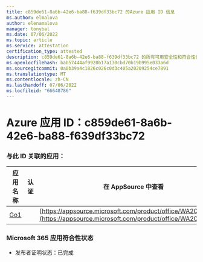 ```yaml
---
title: c859de61-8a6b-42e6-ba88-f639df33bc72 的Azure 应用 ID 信息
ms.author: elmalova
author: elenamalova
manager: tonybal
ms.date: 07/06/2022
ms.topic: article
ms.service: attestation
certification_type: attested
description: c859de61-8a6b-42e6-ba88-f639df33bc72 的所有可用安全性和符合性信息。
ms.openlocfilehash: bab57444af9920b17a130cbd70b19b995e033a6d
ms.sourcegitcommit: 0a0b39a4c1826c026c0d3c405a20209254ce7891
ms.translationtype: MT
ms.contentlocale: zh-CN
ms.lasthandoff: 07/06/2022
ms.locfileid: "66648786"
---
```

# <a name="azure-app-id-c859de61-8a6b-42e6-ba88-f639df33bc72"></a>Azure 应用 ID：c859de61-8a6b-42e6-ba88-f639df33bc72


### <a name="apps-associated-with-this-id"></a>与此 ID 关联的应用：
| **应用名称** | **认证** | **在 AppSource 中查看** |
|--------------|---------------|-----------------------|
| [Go1](../forward/WA200001484.md) |  | [https://appsource.microsoft.com/product/office/WA200001484](https://appsource.microsoft.com/product/office/WA200001484) |

### <a name="microsoft-365-app-compliance-status"></a>Microsoft 365 应用符合性状态
- 发布者证明状态：已完成
